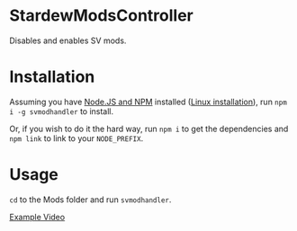 # StardewModsController
 Disables and enables SV mods.

# Installation

Assuming you have [Node.JS and NPM](https://nodejs.org/en/download/) installed ([Linux installation](https://fossbytes.com/how-to-install-nodejs-on-linu/)), run `npm i -g svmodhandler` to install.

Or, if you wish to do it the hard way, run `npm i` to get the dependencies and `npm link` to link to your `NODE_PREFIX`.

# Usage

`cd` to the Mods folder and run `svmodhandler`.

[Example Video](https://asciinema.org/a/IRPK1Bi1YSoJpeO5XsOQSgyTM)
